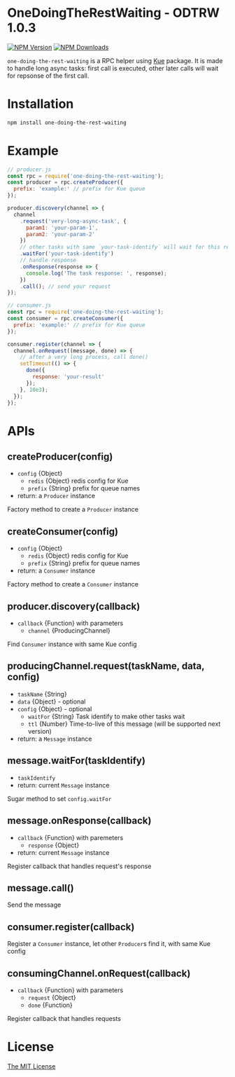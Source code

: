 OneDoingTheRestWaiting - ODTRW 1.0.3
=====
[![NPM Version][npm-image]][npm-url]
[![NPM Downloads][downloads-image]][npm-url]

`one-doing-the-rest-waiting` is a RPC helper using [Kue](https://www.npmjs.com/package/kue) package. It is made to handle long async tasks: first call is executed, other later calls will wait for repsonse of the first call.

# Installation
```bash
npm install one-doing-the-rest-waiting
```

# Example
```javascript
// producer.js
const rpc = require('one-doing-the-rest-waiting');
const producer = rpc.createProducer({
  prefix: 'example:' // prefix for Kue queue
});

producer.discovery(channel => {
  channel
    .request('very-long-async-task', {
      param1: 'your-param-1',
      param2: 'your-param-2'
    })
    // other tasks with same `your-task-identify` will wait for this request's response
    .waitFor('your-task-identify')
    // handle response
    .onResponse(response => {
      console.log('The task response: ', response);
    })
    .call(); // send your request
});
```

```javascript
// consumer.js
const rpc = require('one-doing-the-rest-waiting');
const consumer = rpc.createConsumer({
  prefix: 'example:' // prefix for Kue queue
});

consumer.register(channel => {
  channel.onRequest((message, done) => {
    // after a very long process, call done()
    setTimeout(() => {
      done({
        response: 'your-result'
      });
    }, 10e3);
  });
});
```

# APIs

## createProducer(config)
* `config` {Object}
  * `redis` {Object} redis config for Kue
  * `prefix` {String} prefix for queue names
* return: a `Producer` instance

Factory method to create a `Producer` instance

## createConsumer(config)
* `config` {Object}
  * `redis` {Object} redis config for Kue
  * `prefix` {String} prefix for queue names
* return: a `Consumer` instance

Factory method to create a `Consumer` instance

## producer.discovery(callback)
* `callback` {Function} with parameters
  * `channel` {ProducingChannel}

Find `Consumer` instance with same Kue config

## producingChannel.request(taskName, data, config)
* `taskName` {String}
* `data` {Object} - optional
* `config` {Object} - optional
  * `waitFor` {String} Task identify to make other tasks wait
  * `ttl` {Number} Time-to-live of this message (will be supported next version)
* return: a `Message` instance

## message.waitFor(taskIdentify)
* `taskIdentify`
* return: current `Message` instance

Sugar method to set `config.waitFor`

## message.onResponse(callback)
* `callback` {Function} with paremeters
  * `response` {Object}
* return: current `Message` instance

Register callback that handles request's response

## message.call()
Send the message

## consumer.register(callback)
Register a `Consumer` instance, let other `Producer`s find it, with same Kue config

## consumingChannel.onRequest(callback)
* `callback` {Function} with parameters
  * `request` {Object}
  * `done` {Function}

Register callback that handles requests

# License
[The MIT License](http://opensource.org/licenses/MIT)

[npm-url]: https://www.npmjs.com/package/one-doing-the-rest-waiting
[npm-image]: https://img.shields.io/npm/v/one-doing-the-rest-waiting.svg?style=flat
[downloads-image]: https://img.shields.io/npm/dm/one-doing-the-rest-waiting.svg?style=flat
